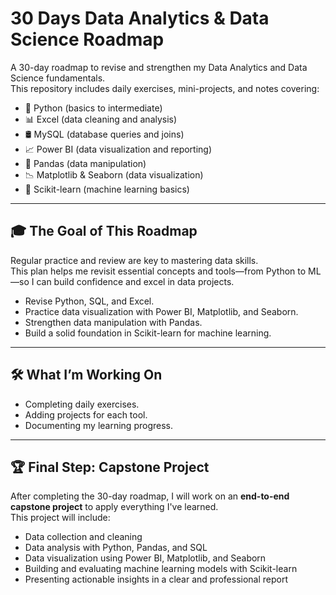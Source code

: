 # 30 Days Data Analytics & Data Science Roadmap

A 30-day roadmap to revise and strengthen my Data Analytics and Data Science fundamentals.  
This repository includes daily exercises, mini-projects, and notes covering:

- 🐍 Python (basics to intermediate)
- 📊 Excel (data cleaning and analysis)
- 🛢 MySQL (database queries and joins)
- 📈 Power BI (data visualization and reporting)
- 🐼 Pandas (data manipulation)
- 📉 Matplotlib & Seaborn (data visualization)
- 🤖 Scikit-learn (machine learning basics)

---

## 🎓 The Goal of This Roadmap

Regular practice and review are key to mastering data skills.  
This plan helps me revisit essential concepts and tools—from Python to ML—so I can build confidence and excel in data projects.

- Revise Python, SQL, and Excel.
- Practice data visualization with Power BI, Matplotlib, and Seaborn.
- Strengthen data manipulation with Pandas.
- Build a solid foundation in Scikit-learn for machine learning.

---

## 🛠 What I’m Working On

- Completing daily exercises.
- Adding projects for each tool.
- Documenting my learning progress.

---

## 🏆 Final Step: Capstone Project

After completing the 30-day roadmap, I will work on an **end-to-end capstone project** to apply everything I've learned.  
This project will include:

- Data collection and cleaning  
- Data analysis with Python, Pandas, and SQL  
- Data visualization using Power BI, Matplotlib, and Seaborn  
- Building and evaluating machine learning models with Scikit-learn  
- Presenting actionable insights in a clear and professional report



